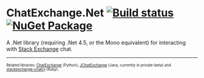ChatExchange.Net [![Build status](https://ci.appveyor.com/api/projects/status/anhuene4frxkg3xb/branch/master?svg=true)](https://ci.appveyor.com/project/ArcticEcho/chatexchange-net/branch/master) [![NuGet Package](https://img.shields.io/badge/NuGet_Package-beta-blue.svg)](https://www.nuget.org/packages/ChatExchange.Net)
================

A .Net library (requiring .Net 4.5, or the Mono equivalent) for interacting with [Stack Exchange](http://stackexchange.com/) chat.

-----

<sup><sup>Related libraries: [ChatExchange](https://github.com/Manishearth/ChatExchange) (Python), [JChatExchange](https://github.com/Vincentyification/JChatExchange) (Java, currently in private-beta) and [stackexchange-chatty](https://github.com/KeyboardFire/stackexchange-chatty) (Ruby).</sup></sup>
